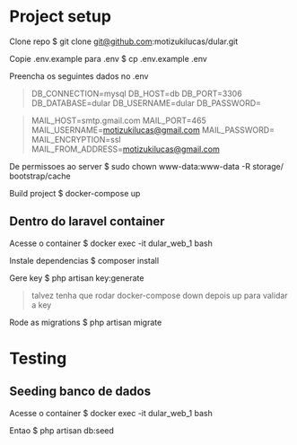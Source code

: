 # Project setup
Clone repo
	$ git clone git@github.com:motizukilucas/dular.git

Copie .env.example para .env
    $ cp .env.example .env

Preencha os seguintes dados no .env
> DB_CONNECTION=mysql
> DB_HOST=db
> DB_PORT=3306
> DB_DATABASE=dular
> DB_USERNAME=dular
> DB_PASSWORD=

> MAIL_HOST=smtp.gmail.com
> MAIL_PORT=465
> MAIL_USERNAME=motizukilucas@gmail.com
> MAIL_PASSWORD=
> MAIL_ENCRYPTION=ssl
> MAIL_FROM_ADDRESS=motizukilucas@gmail.com

De permissoes ao server
	$ sudo chown www-data:www-data -R storage/ bootstrap/cache

Build project
    $ docker-compose up 

## Dentro do laravel container
Acesse o container
	$ docker exec -it dular_web_1 bash

Instale dependencias
	$ composer install

Gere key
    $ php artisan key:generate
> talvez tenha que rodar docker-compose down depois up para validar a key

Rode as migrations
    $ php artisan migrate

# Testing
## Seeding banco de dados
Acesse o container
	$ docker exec -it dular_web_1 bash

Entao
    $ php artisan db:seed